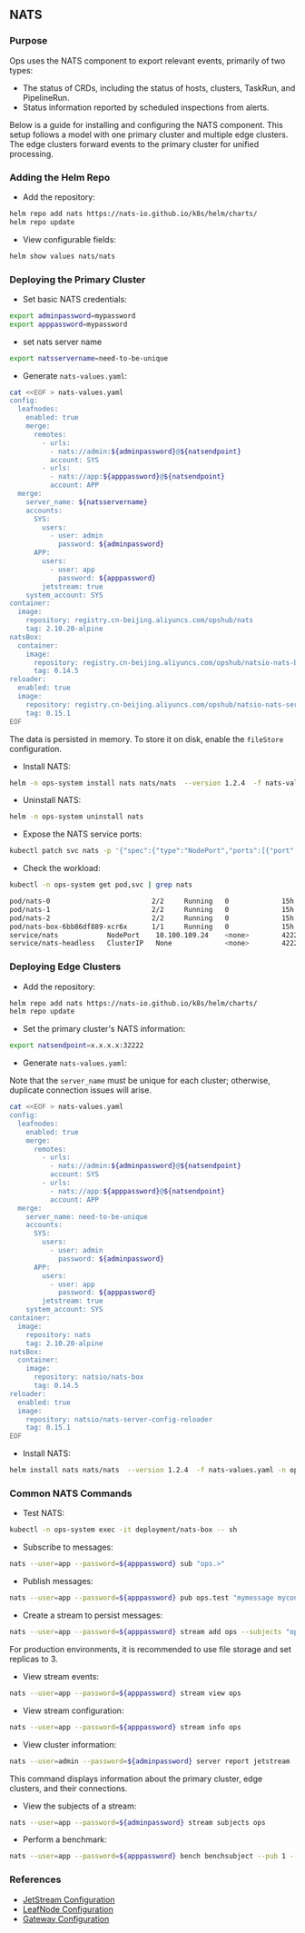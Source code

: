 ## NATS

### Purpose

Ops uses the NATS component to export relevant events, primarily of two types:

- The status of CRDs, including the status of hosts, clusters, TaskRun, and PipelineRun.
- Status information reported by scheduled inspections from alerts.

Below is a guide for installing and configuring the NATS component. This setup follows a model with one primary cluster and multiple edge clusters. The edge clusters forward events to the primary cluster for unified processing.

### Adding the Helm Repo

- Add the repository:

```bash
helm repo add nats https://nats-io.github.io/k8s/helm/charts/
helm repo update
```

- View configurable fields:

```bash
helm show values nats/nats
```

### Deploying the Primary Cluster

- Set basic NATS credentials:

```bash
export adminpassword=mypassword
export apppassword=mypassword
```

- set nats server name

```bash
export natsservername=need-to-be-unique
```

- Generate `nats-values.yaml`:

```bash
cat <<EOF > nats-values.yaml
config:
  leafnodes:
    enabled: true
    merge:
      remotes:
        - urls:
          - nats://admin:${adminpassword}@${natsendpoint}
          account: SYS
        - urls:
          - nats://app:${apppassword}@${natsendpoint}
          account: APP
  merge:
    server_name: ${natsservername}
    accounts:
      SYS:
        users:
          - user: admin
            password: ${adminpassword}
      APP:
        users:
          - user: app
            password: ${apppassword}
        jetstream: true
    system_account: SYS
container:
  image:
    repository: registry.cn-beijing.aliyuncs.com/opshub/nats
    tag: 2.10.20-alpine
natsBox:
  container:
    image:
      repository: registry.cn-beijing.aliyuncs.com/opshub/natsio-nats-box
      tag: 0.14.5
reloader:
  enabled: true
  image:
    repository: registry.cn-beijing.aliyuncs.com/opshub/natsio-nats-server-config-reloader
    tag: 0.15.1
EOF
```

The data is persisted in memory. To store it on disk, enable the `fileStore` configuration.

- Install NATS:

```bash
helm -n ops-system install nats nats/nats  --version 1.2.4  -f nats-values.yaml
```

- Uninstall NATS:

```bash
helm -n ops-system uninstall nats
```

- Expose the NATS service ports:

```bash
kubectl patch svc nats -p '{"spec":{"type":"NodePort","ports":[{"port":4222,"nodePort":32223,"targetPort":"nats"},{"port":7422,"nodePort":32222,"targetPort":"leafnodes"}]}}' -n ops-system
```

- Check the workload:

```bash
kubectl -n ops-system get pod,svc | grep nats

pod/nats-0                         2/2     Running   0             15h
pod/nats-1                         2/2     Running   0             15h
pod/nats-2                         2/2     Running   0             15h
pod/nats-box-6bb86df889-xcr6x      1/1     Running   0             15h
service/nats            NodePort    10.100.109.24    <none>        4222:32223/TCP,7422:32222/TCP         15h
service/nats-headless   ClusterIP   None             <none>        4222/TCP,7422/TCP,6222/TCP,8222/TCP   15h
```

### Deploying Edge Clusters

- Add the repository:

```bash
helm repo add nats https://nats-io.github.io/k8s/helm/charts/
helm repo update
```

- Set the primary cluster's NATS information:

```bash
export natsendpoint=x.x.x.x:32222
```

- Generate `nats-values.yaml`:

Note that the `server_name` must be unique for each cluster; otherwise, duplicate connection issues will arise.

```bash
cat <<EOF > nats-values.yaml
config:
  leafnodes:
    enabled: true
    merge:
      remotes:
        - urls:
          - nats://admin:${adminpassword}@${natsendpoint}
          account: SYS
        - urls:
          - nats://app:${apppassword}@${natsendpoint}
          account: APP
  merge:
    server_name: need-to-be-unique
    accounts:
      SYS:
        users:
          - user: admin
            password: ${adminpassword}
      APP:
        users:
          - user: app
            password: ${apppassword}
        jetstream: true
    system_account: SYS
container:
  image:
    repository: nats
    tag: 2.10.20-alpine
natsBox:
  container:
    image:
      repository: natsio/nats-box
      tag: 0.14.5
reloader:
  enabled: true
  image:
    repository: natsio/nats-server-config-reloader
    tag: 0.15.1
EOF
```

- Install NATS:

```bash
helm install nats nats/nats  --version 1.2.4  -f nats-values.yaml -n ops-system
```

### Common NATS Commands

- Test NATS:

```bash
kubectl -n ops-system exec -it deployment/nats-box -- sh
```

- Subscribe to messages:

```bash
nats --user=app --password=${apppassword} sub "ops.>"
```

- Publish messages:

```bash
nats --user=app --password=${apppassword} pub ops.test "mymessage mycontent"
```

- Create a stream to persist messages:

```bash
nats --user=app --password=${apppassword} stream add ops --subjects "ops.>" --ack --max-msgs=-1 --max-bytes=-1 --max-age=168h --storage file --retention limits --max-msg-size=-1 --discard=old --replicas 1 --dupe-window=2m
```

For production environments, it is recommended to use file storage and set replicas to 3.

- View stream events:

```bash
nats --user=app --password=${apppassword} stream view ops
```

- View stream configuration:

```bash
nats --user=app --password=${apppassword} stream info ops
```

- View cluster information:

```bash
nats --user=admin --password=${adminpassword} server report jetstream
```

This command displays information about the primary cluster, edge clusters, and their connections.

- View the subjects of a stream:

```bash
nats --user=app --password=${adminpassword} stream subjects ops
```

- Perform a benchmark:

```bash
nats --user=app --password=${apppassword} bench benchsubject --pub 1 --sub 10
```

### References

- [JetStream Configuration](https://docs.nats.io/running-a-nats-service/configuration#jetstream)
- [LeafNode Configuration](https://docs.nats.io/running-a-nats-service/configuration/leafnodes/leafnode_conf)
- [Gateway Configuration](https://docs.nats.io/running-a-nats-service/configuration/gateways/gateway#gateway-configuration-block)
